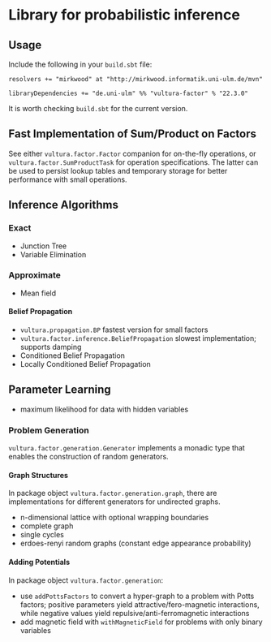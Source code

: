 # Library for probabilistic inference

## Usage

Include the following in your `build.sbt` file:

    resolvers += "mirkwood" at "http://mirkwood.informatik.uni-ulm.de/mvn"

    libraryDependencies += "de.uni-ulm" %% "vultura-factor" % "22.3.0"

It is worth checking `build.sbt` for the current version.

## Fast Implementation of Sum/Product on Factors

See either `vultura.factor.Factor` companion for on-the-fly operations, or
`vultura.factor.SumProductTask` for operation specifications. The latter
can be used to persist lookup tables and temporary storage for better performance
with small operations.

## Inference Algorithms
### Exact

- Junction Tree
- Variable Elimination

### Approximate
- Mean field

#### Belief Propagation
- `vultura.propagation.BP` fastest version for small factors
- `vultura.factor.inference.BeliefPropagation` slowest implementation; supports damping
- Conditioned Belief Propagation
- Locally Conditioned Belief Propagation

## Parameter Learning

- maximum likelihood for data with hidden variables

### Problem Generation

`vultura.factor.generation.Generator` implements a monadic type that enables the construction of random generators.

#### Graph Structures

In package object `vultura.factor.generation.graph`, there are implementations for different generators for undirected graphs.
  
  - n-dimensional lattice with optional wrapping boundaries
  - complete graph
  - single cycles 
  - erdoes-renyi random graphs (constant edge appearance probability)

#### Adding Potentials

In package object `vultura.factor.generation`:

 - use `addPottsFactors` to convert a hyper-graph to a problem with Potts factors; 
   positive parameters yield attractive/fero-magnetic interactions, 
   while negative values yield repulsive/anti-ferromagnetic interactions
 - add magnetic field with `withMagneticField` for problems with only binary variables


